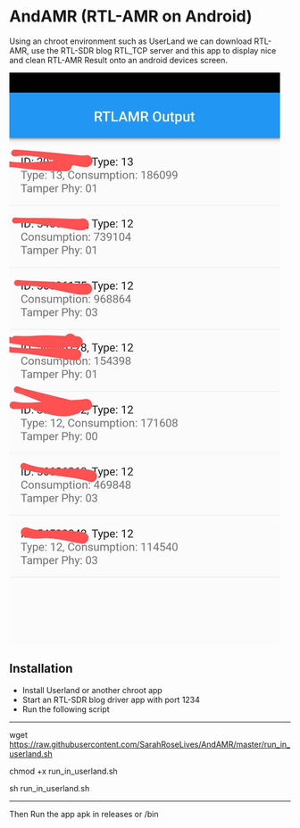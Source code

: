 # AndAMR (RTL-AMR on Android)

Using an chroot environment such as UserLand we can download RTL-AMR, use the RTL-SDR blog RTL_TCP server and this app to display nice and 
clean RTL-AMR Result onto an android devices screen.

![Screenshot](https://github.com/SarahRoseLives/AndAMR/blob/master/rtlamr.jpg)


## Installation

* Install Userland or another chroot app
* Start an RTL-SDR blog driver app with port 1234
* Run the following script
___
wget https://raw.githubusercontent.com/SarahRoseLives/AndAMR/master/run_in_userland.sh

chmod +x run_in_userland.sh

sh run_in_userland.sh
___

Then Run the app apk in releases or /bin

